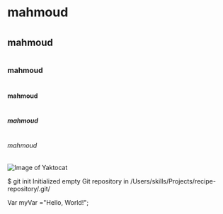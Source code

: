 # <h1>mahmoud <h1>
# <h2>mahmoud <h2>
# <h3>mahmoud <h3>
# <h4>mahmoud <h4>
# <h5>mahmoud <h5>
# <h6>mahmoud <h6>

![Image of Yaktocat](https://octodex.github.com/images/yaktocat.png)


$ git init
Initialized empty Git repository in /Users/skills/Projects/recipe-repository/.git/


Var myVar ="Hello, World!";
